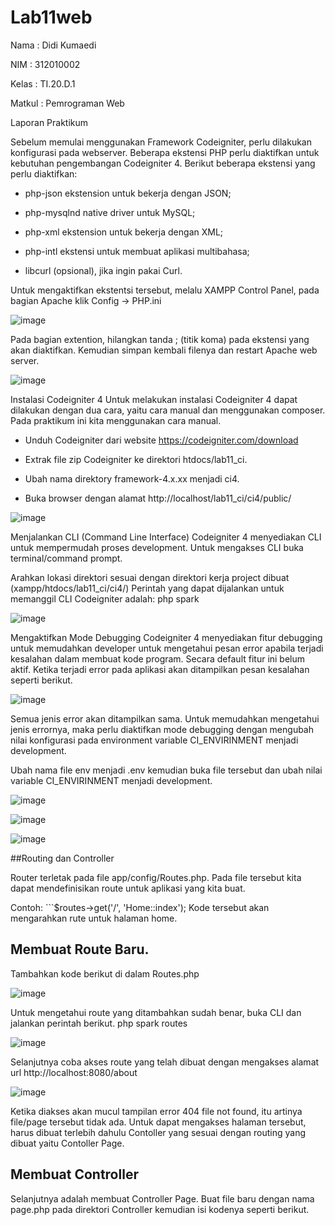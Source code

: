 # Lab11web

Nama    : Didi Kumaedi

NIM     : 312010002

Kelas   : TI.20.D.1

Matkul  : Pemrograman Web

Laporan Praktikum

Sebelum memulai menggunakan Framework Codeigniter, perlu dilakukan konfigurasi
pada webserver. Beberapa ekstensi PHP perlu diaktifkan untuk kebutuhan
pengembangan Codeigniter 4.
Berikut beberapa ekstensi yang perlu diaktifkan:
- php-json ekstension untuk bekerja dengan JSON;

- php-mysqlnd native driver untuk MySQL;

- php-xml ekstension untuk bekerja dengan XML;

- php-intl ekstensi untuk membuat aplikasi multibahasa;

- libcurl (opsional), jika ingin pakai Curl.

Untuk mengaktifkan ekstentsi tersebut, melalu XAMPP Control Panel, pada bagian
Apache klik Config -> PHP.ini

![image](https://user-images.githubusercontent.com/101849655/172670428-d8ed52bf-5498-4dff-8800-adc8bcbe629e.png)

Pada bagian extention, hilangkan tanda ; (titik koma) pada ekstensi yang akan
diaktifkan. Kemudian simpan kembali filenya dan restart Apache web server.

![image](https://user-images.githubusercontent.com/101849655/172670573-dca658b7-e2f7-4ff6-89d1-1a2c4d7ca84d.png)

Instalasi Codeigniter 4
Untuk melakukan instalasi Codeigniter 4 dapat dilakukan dengan dua cara, yaitu cara
manual dan menggunakan composer. Pada praktikum ini kita menggunakan cara
manual.

- Unduh Codeigniter dari website https://codeigniter.com/download

- Extrak file zip Codeigniter ke direktori htdocs/lab11_ci.

- Ubah nama direktory framework-4.x.xx menjadi ci4.

- Buka browser dengan alamat http://localhost/lab11_ci/ci4/public/

![image](https://user-images.githubusercontent.com/101849655/172670906-7e207e5d-9104-420f-8a11-90a70dd5f7e0.png)

Menjalankan CLI (Command Line Interface)
Codeigniter 4 menyediakan CLI untuk mempermudah proses development. Untuk
mengakses CLI buka terminal/command prompt.

Arahkan lokasi direktori sesuai dengan direktori kerja project dibuat
(xampp/htdocs/lab11_ci/ci4/)
Perintah yang dapat dijalankan untuk memanggil CLI Codeigniter adalah: php spark

![image](https://user-images.githubusercontent.com/101849655/172671137-82a6ee2f-bda0-428f-b041-04faa81a8a6e.png)

Mengaktifkan Mode Debugging
Codeigniter 4 menyediakan fitur debugging untuk memudahkan developer untuk
mengetahui pesan error apabila terjadi kesalahan dalam membuat kode program.
Secara default fitur ini belum aktif. Ketika terjadi error pada aplikasi akan ditampilkan
pesan kesalahan seperti berikut.

![image](https://user-images.githubusercontent.com/101849655/172672638-cda874fe-e06c-4ad8-9ae9-3143074642d9.png)

Semua jenis error akan ditampilkan sama. Untuk memudahkan mengetahui jenis
errornya, maka perlu diaktifkan mode debugging dengan mengubah nilai konfigurasi
pada environment variable CI_ENVIRINMENT menjadi development.

Ubah nama file env menjadi .env kemudian buka file tersebut dan ubah nilai variable
CI_ENVIRINMENT menjadi development.

![image](https://user-images.githubusercontent.com/101849655/172691606-73c61bcc-2e14-45b0-a39e-7f2bc36615fc.png)

![image](https://user-images.githubusercontent.com/101849655/172691796-9747a1d6-c247-41cf-9a4a-438d6a0fd878.png)

![image](https://user-images.githubusercontent.com/101849655/172691910-c2b4aa55-943d-43ed-b002-4e8ea82be399.png)

##Routing dan Controller

Router terletak pada file app/config/Routes.php. Pada file tersebut kita dapat mendefinisikan route untuk aplikasi yang kita buat.

Contoh: ```$routes->get('/', 'Home::index'); Kode tersebut akan mengarahkan rute untuk halaman home.

## Membuat Route Baru.

Tambahkan kode berikut di dalam Routes.php

![image](https://user-images.githubusercontent.com/101849655/172693557-2cb57665-7455-4741-a6a3-e4d0c8f08fd8.png)

Untuk mengetahui route yang ditambahkan sudah benar, buka CLI dan jalankan perintah berikut. php spark routes

![image](https://user-images.githubusercontent.com/101849655/172693634-ead3475a-d774-4b8b-8e4d-1af64b143329.png)

Selanjutnya coba akses route yang telah dibuat dengan mengakses alamat url http://localhost:8080/about

![image](https://user-images.githubusercontent.com/101849655/172694207-e690eec1-e04c-4d43-ae73-9fecfe516ed1.png)

Ketika diakses akan mucul tampilan error 404 file not found, itu artinya file/page tersebut tidak ada. Untuk dapat mengakses halaman tersebut, harus dibuat terlebih dahulu Contoller yang sesuai dengan routing yang dibuat yaitu Contoller Page.

## Membuat Controller

Selanjutnya adalah membuat Controller Page. Buat file baru dengan nama page.php pada direktori Controller kemudian isi kodenya seperti berikut.

